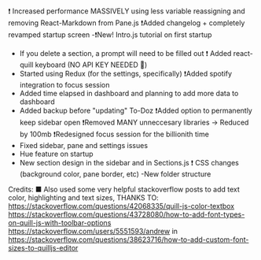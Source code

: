❗ Increased performance MASSIVELY using less variable reassigning and
removing React-Markdown from Pane.js
❗Added changelog + completely revamped startup screen
-❗New! Intro.js tutorial on first startup
- If you delete a section, a prompt will need to be filled out
❗ Added react-quill keyboard (NO API KEY NEEDED 🥳)
- Started using Redux (for the settings, specifically)
❗Added spotify integration to focus session
- Added time elapsed in dashboard and planning to add more data to dashboard
- Added backup before "updating" To-Doz
❗Added option to permanently keep sidebar open
❗Removed MANY unneccesary libraries -> Reduced by 100mb
❗Redesigned focus session for the billionith time
- Fixed sidebar, pane and settings issues
- Hue feature on startup
- New section design in the sidebar and in Sections.js
❗ CSS changes (background color, pane border, etc)
-New folder structure

Credits:
■ Also used some very helpful stackoverflow posts to add text color, highlighting and text sizes, THANKS TO:
https://stackoverflow.com/questions/42068335/quill-js-color-textbox
https://stackoverflow.com/questions/43728080/how-to-add-font-types-on-quill-js-with-toolbar-options
https://stackoverflow.com/users/5551593/andrew in https://stackoverflow.com/questions/38623716/how-to-add-custom-font-sizes-to-quilljs-editor